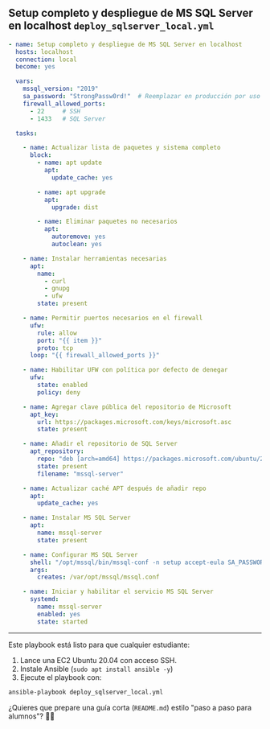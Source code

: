 


##  Setup completo y despliegue de MS SQL Server en localhost `deploy_sqlserver_local.yml`

```yaml
- name: Setup completo y despliegue de MS SQL Server en localhost
  hosts: localhost
  connection: local
  become: yes

  vars:
    mssql_version: "2019"
    sa_password: "StrongPassw0rd!"  # Reemplazar en producción por uso de Ansible Vault
    firewall_allowed_ports:
      - 22     # SSH
      - 1433   # SQL Server

  tasks:

    - name: Actualizar lista de paquetes y sistema completo
      block:
        - name: apt update
          apt:
            update_cache: yes

        - name: apt upgrade
          apt:
            upgrade: dist

        - name: Eliminar paquetes no necesarios
          apt:
            autoremove: yes
            autoclean: yes

    - name: Instalar herramientas necesarias
      apt:
        name:
          - curl
          - gnupg
          - ufw
        state: present

    - name: Permitir puertos necesarios en el firewall
      ufw:
        rule: allow
        port: "{{ item }}"
        proto: tcp
      loop: "{{ firewall_allowed_ports }}"

    - name: Habilitar UFW con política por defecto de denegar
      ufw:
        state: enabled
        policy: deny

    - name: Agregar clave pública del repositorio de Microsoft
      apt_key:
        url: https://packages.microsoft.com/keys/microsoft.asc
        state: present

    - name: Añadir el repositorio de SQL Server
      apt_repository:
        repo: "deb [arch=amd64] https://packages.microsoft.com/ubuntu/20.04/mssql-server-{{ mssql_version }}.list"
        state: present
        filename: "mssql-server"

    - name: Actualizar caché APT después de añadir repo
      apt:
        update_cache: yes

    - name: Instalar MS SQL Server
      apt:
        name: mssql-server
        state: present

    - name: Configurar MS SQL Server
      shell: "/opt/mssql/bin/mssql-conf -n setup accept-eula SA_PASSWORD='{{ sa_password }}' edition=Developer"
      args:
        creates: /var/opt/mssql/mssql.conf

    - name: Iniciar y habilitar el servicio MS SQL Server
      systemd:
        name: mssql-server
        enabled: yes
        state: started
```

---

Este playbook está listo para que cualquier estudiante:
1. Lance una EC2 Ubuntu 20.04 con acceso SSH.
2. Instale Ansible (`sudo apt install ansible -y`)
3. Ejecute el playbook con:  
```bash
ansible-playbook deploy_sqlserver_local.yml
```

¿Quieres que prepare una guía corta (`README.md`) estilo "paso a paso para alumnos"? 📄✨
